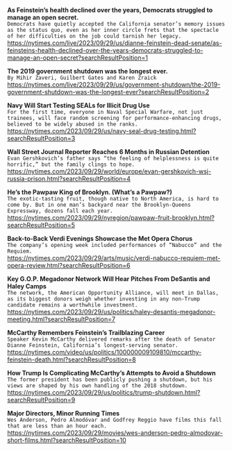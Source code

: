 **As Feinstein’s health declined over the years, Democrats struggled to manage an open secret.**\
`Democrats have quietly accepted the California senator’s memory issues as the status quo, even as her inner circle frets that the spectacle of her difficulties on the job could tarnish her legacy.`\
https://nytimes.com/live/2023/09/29/us/dianne-feinstein-dead-senate/as-feinsteins-health-declined-over-the-years-democrats-struggled-to-manage-an-open-secret?searchResultPosition=1

**The 2019 government shutdown was the longest ever.**\
`By Mihir Zaveri, Guilbert Gates and Karen Zraick`\
https://nytimes.com/live/2023/09/29/us/government-shutdown/the-2019-government-shutdown-was-the-longest-ever?searchResultPosition=2

**Navy Will Start Testing SEALs for Illicit Drug Use**\
`For the first time, everyone in Naval Special Warfare, not just trainees, will face random screening for performance-enhancing drugs, believed to be widely abused in the ranks.`\
https://nytimes.com/2023/09/29/us/navy-seal-drug-testing.html?searchResultPosition=3

**Wall Street Journal Reporter Reaches 6 Months in Russian Detention**\
`Evan Gershkovich’s father says “the feeling of helplessness is quite horrific,” but the family clings to hope.`\
https://nytimes.com/2023/09/29/world/europe/evan-gershkovich-wsj-russia-prison.html?searchResultPosition=4

**He’s the Pawpaw King of Brooklyn. (What’s a Pawpaw?)**\
`The exotic-tasting fruit, though native to North America, is hard to come by. But in one man’s backyard near the Brooklyn-Queens Expressway, dozens fall each year.`\
https://nytimes.com/2023/09/29/nyregion/pawpaw-fruit-brooklyn.html?searchResultPosition=5

**Back-to-Back Verdi Evenings Showcase the Met Opera Chorus**\
`The company’s opening week included performances of “Nabucco” and the Requiem.`\
https://nytimes.com/2023/09/29/arts/music/verdi-nabucco-requiem-met-opera-review.html?searchResultPosition=6

**Key G.O.P. Megadonor Network Will Hear Pitches From DeSantis and Haley Camps**\
`The network, the American Opportunity Alliance, will meet in Dallas, as its biggest donors weigh whether investing in any non-Trump candidate remains a worthwhile investment.`\
https://nytimes.com/2023/09/29/us/politics/haley-desantis-megadonor-meeting.html?searchResultPosition=7

**McCarthy Remembers Feinstein’s Trailblazing Career**\
`Speaker Kevin McCarthy delivered remarks after the death of Senator Dianne Feinstein, California’s longest-serving senator.`\
https://nytimes.com/video/us/politics/100000009109810/mccarthy-feinstein-death.html?searchResultPosition=8

**How Trump Is Complicating McCarthy’s Attempts to Avoid a Shutdown**\
`The former president has been publicly pushing a shutdown, but his views are shaped by his own handling of the 2018 shutdown.`\
https://nytimes.com/2023/09/29/us/politics/trump-shutdown.html?searchResultPosition=9

**Major Directors, Minor Running Times**\
`Wes Anderson, Pedro Almodóvar and Godfrey Reggio have films this fall that are less than an hour each.`\
https://nytimes.com/2023/09/29/movies/wes-anderson-pedro-almodovar-short-films.html?searchResultPosition=10

